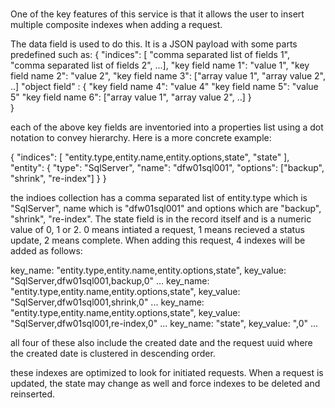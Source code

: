 ###
One of the key features of this service is that it allows the user to insert multiple
composite indexes when adding a request. 

The data field is used to do this. It is a JSON payload with some parts predefined such as:
{
    "indices": [  "comma separated list of fields 1", 
                  "comma separated list of fields 2",
                ...],
    "key field name 1": "value 1",
    "key field name 2": "value 2",
    "key field name 3": ["array value 1", "array value 2", ..]
    "object field" : {
        "key field name 4": "value 4"
        "key field name 5": "value 5"
        "key field name 6": ["array value 1", "array value 2", ..]
    }            
}

each of the above key fields are inventoried into a properties list using a dot notation to convey hierarchy.
Here is a more concrete example:

{
    "indices": [ "entity.type,entity.name,entity.options,state", "state" ],
    "entity": {
        "type": "SqlServer",
        "name": "dfw01sql001",
        "options": ["backup", "shrink", "re-index"]
    }
}

the indioes collection has a comma separated list of entity.type which is "SqlServer", name which is "dfw01sql001" and options which are "backup", "shrink", "re-index". The state field is in the record itself and is a numeric value of 0, 1 or 2. 0 means intiated a request, 1 means recieved a status update, 2 means complete. When adding this request, 4 indexes will be added as follows:

key_name: "entity.type,entity.name,entity.options,state", key_value: "SqlServer,dfw01sql001,backup,0" ...
key_name: "entity.type,entity.name,entity.options,state", key_value: "SqlServer,dfw01sql001,shrink,0" ...
key_name: "entity.type,entity.name,entity.options,state", key_value: "SqlServer,dfw01sql001,re-index,0" ...
key_name: "state", key_value: ",0" ...

all four of these also include the created date and the request uuid where the created date is clustered in descending order.

these indexes are optimized to look for initiated requests. When a request is updated, the state may change as well and force indexes to be deleted and reinserted.
###